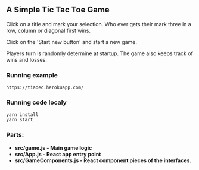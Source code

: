 ## A Simple Tic Tac Toe Game

Click on a title and mark your selection. Who ever gets their mark three in a row, column or diagonal first wins.

Click on the 'Start new button' and start a new game.

Players turn is randomly determine at startup. The game also keeps track of wins and losses.

### Running example
``` https://tiaoec.herokuapp.com/ ```

### Running code localy
``` yarn install ``` </br>
``` yarn start  ```

### Parts:
* <strong>src/game.js <strong> - Main game logic
* <strong>src/App.js <strong> - React app entry point
* <strong>src/GameComponents.js <strong> - React component pieces of the interfaces.

